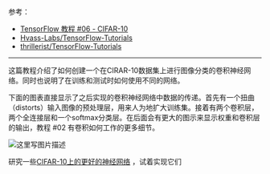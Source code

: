 参考：

- [TensorFlow 教程 #06 - CIFAR-10](https://zhuanlan.zhihu.com/p/27017189)
- [Hvass-Labs/TensorFlow-Tutorials](https://github.com/Hvass-Labs/TensorFlow-Tutorials)
- [thrillerist/TensorFlow-Tutorials](https://github.com/thrillerist/TensorFlow-Tutorials)


----------

这篇教程介绍了如何创建一个在CIRAR-10数据集上进行图像分类的卷积神经网络。同时也说明了在训练和测试时如何使用不同的网络。

下面的图表直接显示了之后实现的卷积神经网络中数据的传递。首先有一个扭曲（distorts）输入图像的预处理层，用来人为地扩大训练集。接着有两个卷积层，两个全连接层和一个softmax分类层。在后面会有更大的图示来显示权重和卷积层的输出，教程 #02 有卷积如何工作的更多细节。

![这里写图片描述](https://pic4.zhimg.com/80/v2-26b648c6544f0e8124a48aaae8d10d88_hd.jpg)

研究一些[CIFAR-10上的更好的神经网络](http://rodrigob.github.io/are_we_there_yet/build/classification_datasets_results.html) ，试着实现它们
